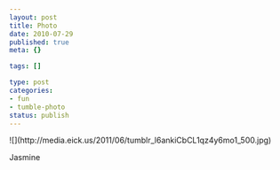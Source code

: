 ```yaml
--- 
layout: post
title: Photo
date: 2010-07-29
published: true
meta: {}

tags: []

type: post
categories: 
- fun
- tumble-photo
status: publish
---
```

<div class="figure">            ![](http://media.eick.us/2011/06/tumblr_l6ankiCbCL1qz4y6mo1_500.jpg)        </div>

Jasmine

